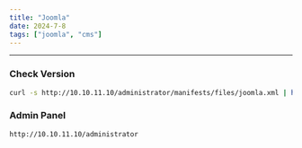 ```yaml
---
title: "Joomla"
date: 2024-7-8
tags: ["joomla", "cms"]
---
```


---
### Check Version

<div>

```bash
curl -s http://10.10.11.10/administrator/manifests/files/joomla.xml | head
```

</div>

### Admin Panel

<div>

```bash
http://10.10.11.10/administrator
```

</div>

<br>